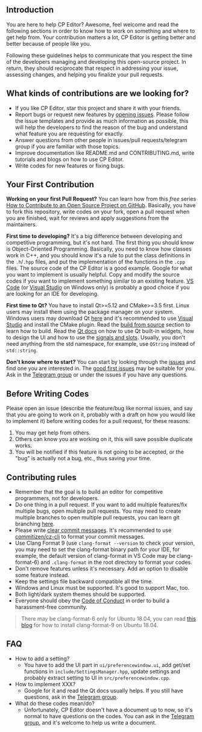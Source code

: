 ## Introduction

You are here to help CP Editor? Awesome, feel welcome and read the following sections in order to know how to work on something and where to get help from. Your contribution matters a lot, CP Editor is getting better and better because of people like you.

Following these guidelines helps to communicate that you respect the time of the developers managing and developing this open-source project. In return, they should reciprocate that respect in addressing your issue, assessing changes, and helping you finalize your pull requests.

## What kinds of contributions are we looking for?

- If you like CP Editor, star this project and share it with your friends.
- Report bugs or request new features by [opening issues](https://github.com/coder3101/cp-editor/issues/new/choose). Please follow the issue templates and provide as much information as possible, this will help the developers to find the reason of the bug and understand what feature you are requesting for exactly.
- Answer questions from other people in issues/pull requests/telegram group if you are familiar with those topics.
- Improve documentation like README.md and CONTRIBUTING.md, write tutorials and blogs on how to use CP Editor.
- Write codes for new features or fixing bugs.

## Your First Contribution

**Working on your first Pull Request?** You can learn how from this *free* series [How to Contribute to an Open Source Project on GitHub](https://egghead.io/series/how-to-contribute-to-an-open-source-project-on-github). Basically, you have to fork this repository, write codes on your fork, open a pull request when you are finished, wait for reviews and apply suggestions from the maintainers.

**First time to developing?** It's a big difference between developing and competitive programming, but it's not hard. The first thing you should know is Object-Oriented Programming. Basically, you need to know how classes work in C++, and you should know it's a rule to put the class definitions in the `.h`/`.hpp` files, and put the implementation of the functions in the `.cpp` files. The source code of the CP Editor is a good example. Google for what you want to implement is usually helpful. Copy and modify the source codes if you want to implement something similar to an existing feature. [VS Code](https://code.visualstudio.com/) (or [Visual Studio](https://visualstudio.microsoft.com/) on Windows only) is probably a good choice if you are looking for an IDE for developing.

**First time to Qt?** You have to install Qt>=5.12 and CMake>=3.5 first. Linux users may install them using the package manager on your system. Windows users may download Qt [here](https://www.qt.io/offline-installers) and it's recommended to use [Visual Studio](https://visualstudio.microsoft.com/) and install the CMake plugin. Read the [build from source](README.md#build-from-source) section to learn how to build. Read the [Qt docs](https://doc.qt.io/) on how to use Qt built-in widgets, how to design the UI and how to use the [signals and slots](https://doc.qt.io/qt-5/signalsandslots.html). Usually, you don't need anything from the std namespace, for example, use `QString` instead of `std::string`.

**Don't know where to start?** You can start by looking through the [issues](https://github.com/coder3101/cp-editor/issues) and find one you are interested in. The [good first issues](https://github.com/coder3101/cp-editor/issues?q=is%3Aissue+is%3Aopen+label%3A%22good+first+issue%22) may be suitable for you. Ask in the [Telegram group](https://t.me/cpeditor) or under the issues if you have any questions.

## Before Writing Codes

Please open an issue (describe the feature/bug like normal issues, and say that you are going to work on it, probably with a draft on how you would like to implement it) before writing codes for a pull request, for these reasons:

1. You may get help from others.
2. Others can know you are working on it, this will save possible duplicate works.
3. You will be notified if this feature is not going to be accepted, or the "bug" is actually not a bug, etc., thus saving your time.

## Contributing rules

- Remember that the goal is to build an editor for competitive programmers, not for developers.
- Do one thing in a pull request. If you want to add multiple features/fix multiple bugs, open multiple pull requests. You may need to create multiple branches to open multiple pull requests, you can learn git branching [here](https://learngitbranching.js.org/).
- Please write [clear commit messages](https://chris.beams.io/posts/git-commit/). It's recommended to use [commitizen/cz-cli](https://github.com/commitizen/cz-cli) to format your commit messages.
- Use Clang Format 9 (use `clang-format --version` to check your version, you may need to set the clang-format binary path for your IDE, for example, the default version of clang-format in VS Code may be clang-format-6) and `.clang-format` in the root directory to format your codes.
- Don't remove features unless it's necessary. Add an option to disable some feature instead.
- Keep the settings file backward compatible all the time.
- Windows and Linux must be supported. It's good to support Mac, too.
- Both light/dark system themes should be supported.
- Everyone should obey the [Code of Conduct](CODE_OF_CONDUCT.md) in order to build a harassment-free community.

> There may be clang-format-6 only for Ubuntu 18.04, you can read [this blog](http://mickey-happygolucky.hatenablog.com/entry/2020/01/06/133319) for how to install clang-format-9 on Ubuntu 18.04.

## FAQ

- How to add a setting?
  - You have to add the UI part in `ui/preferencewindow.ui`, add get/set functions in `include/SettingsManager.hpp`, update settings and probably extract setting to UI in `src/preferencewindow.cpp`.
- How to implement XXX?
  - Google for it and read the Qt docs usually helps. If you still have questions, ask in the [Telegram group](https://t.me/cpeditor).
- What do these codes mean/do?
  - Unfortunately, CP Editor doesn't have a document up to now, so it's normal to have questions on the codes. You can ask in the [Telegram group](https://t.me/cpeditor), and it's welcome to help us write a document.